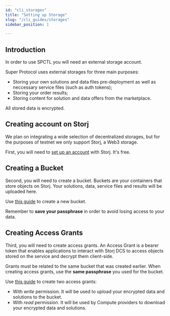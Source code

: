 ```yaml
---
id: "cli_storages"
title: "Setting up Storage"
slug: "/cli_guides/storages"
sidebar_position: 1

---
```


## Introduction

In order to use SPCTL you will need an external storage account.

Super Protocol uses external storages for three main purposes:

* Storing your own solutions and data files pre-deployment as well as neccessary service files (such as auth tokens);
* Storing your order results;
* Storing content for solution and data offers from the marketplace.

All stored data is encrypted.

## Creating account on Storj

We plan on integrating a wide selection of decentralized storages, but for the purposes of testnet we only support Storj, a Web3 storage.

First, you will need to [set up an account](https://www.storj.io/) with Storj. It's free.

## Creating a Bucket

Second, you will need to create a bucket. Buckets are your containers that store objects on Storj. Your solutions, data, service files and results will be uploaded here. 

Use [this guide](https://docs.storj.io/dcs/getting-started/quickstart-objectbrowser/) to create a new bucket. 

Remember to **save your passphrase** in order to avoid losing access to your data.

## Creating Access Grants

Third, you will need to create access grants. An Access Grant is a bearer token that enables applications to interact with Storj DCS to access objects stored on the service and decrypt them client-side. 

Grants must be related to the same bucket that was created earlier. When creating access grants, use the **same passphrase** you used for the bucket.

Use [this guide](https://docs.storj.io/dcs/getting-started/quickstart-uplink-cli/uploading-your-first-object/create-first-access-grant/) to create two access grants:
- With *write* permission. It will be used to upload your encrypted data and solutions to the bucket. 
- With *read* permission. It will be used by Compute providers to download your encrypted data and solutions. 

